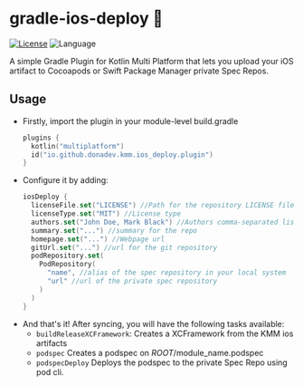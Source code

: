# gradle-ios-deploy 🐘

[![License](https://img.shields.io/github/license/donadev/gradle-ios-deploy.svg)](LICENSE) ![Language](https://img.shields.io/github/languages/top/donadev/gradle-ios-deploy?color=blue&logo=kotlin)

A simple Gradle Plugin for Kotlin Multi Platform that lets you upload your iOS artifact to Cocoapods or Swift Package Manager private Spec Repos.

## Usage

- Firstly, import the plugin in your module-level build.gradle
  ```kotlin
  plugins {
    kotlin("multiplatform")
    id("io.github.donadev.kmm.ios_deploy.plugin")
  }
  ```
- Configure it by adding:
  ```kotlin
  iosDeploy {
    licenseFile.set("LICENSE") //Path for the repository LICENSE file
    licenseType.set("MIT") //License type
    authors.set("John Doe, Mark Black") //Authors comma-separated list
    summary.set("...") //summary for the repo
    homepage.set("...") //Webpage url 
    gitUrl.set("...") //url for the git repository
    podRepository.set(
      PodRepository(
        "name", //alias of the spec repository in your local system
        "url" //url of the private spec repository
      )
    )
  }
  ```
- And that's it! After syncing, you will have the following tasks available:
  - `buildReleaseXCFramework`: Creates a XCFramework from the KMM ios artifacts
  - `podspec` Creates a podspec on $ROOT/$module_name.podspec
  - `podspecDeploy` Deploys the podspec to the private Spec Repo using pod cli.
